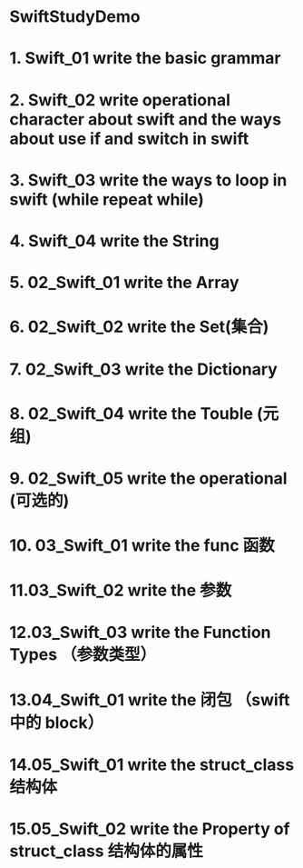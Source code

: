 # SwiftStudyDemo


# 1. Swift_01   write the basic grammar

# 2. Swift_02   write operational character about swift and the ways about use if and switch in swift  

# 3. Swift_03   write the ways to loop in swift  (while   repeat while)

# 4. Swift_04   write the String




# 5. 02_Swift_01   write the Array

# 6. 02_Swift_02   write the Set(集合)

# 7. 02_Swift_03   write the Dictionary

# 8. 02_Swift_04  write the Touble (元组)

# 9. 02_Swift_05  write the operational (可选的)


# 10. 03_Swift_01   write the func 函数

# 11.03_Swift_02   write the 参数

# 12.03_Swift_03   write the Function Types （参数类型）

# 13.04_Swift_01   write the 闭包 （swift 中的 block）


# 14.05_Swift_01   write the struct_class 结构体

# 15.05_Swift_02   write the Property of struct_class  结构体的属性
